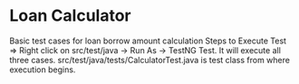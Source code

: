 # Loan Calculator
Basic test cases for loan borrow amount calculation
Steps to Execute Test =>
Right click on src/test/java -> Run As -> TestNG Test.
It will execute all three cases.
src/test/java/tests/CalculatorTest.java is test class from where execution begins.
